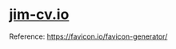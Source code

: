 # [jim-cv.io](https://cychowai.github.io/jim-cv.io/)

Reference:
https://favicon.io/favicon-generator/
